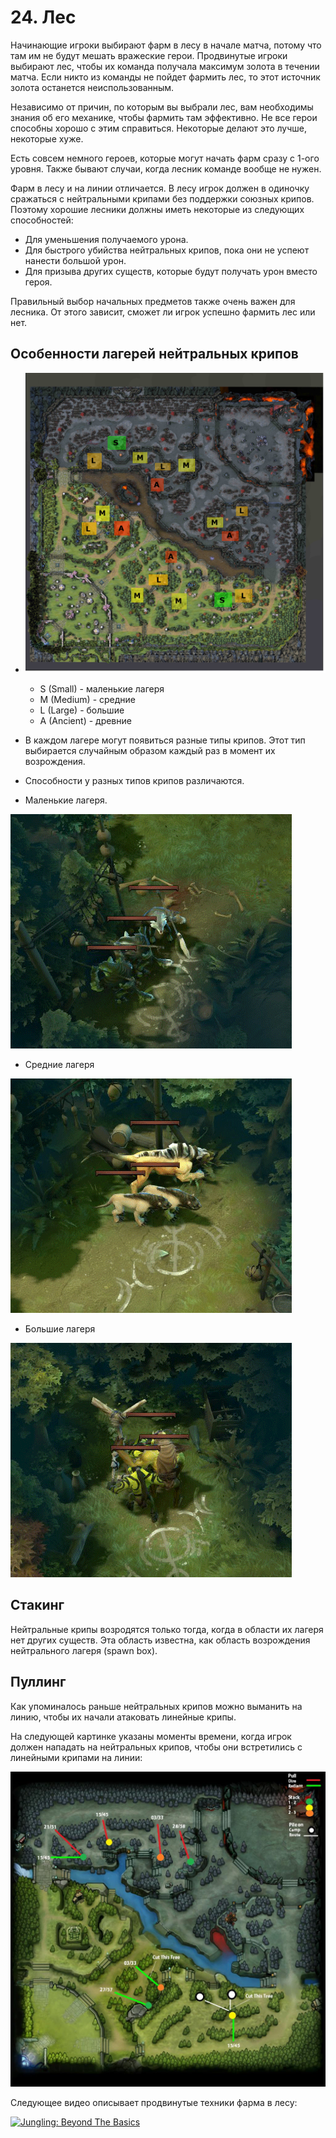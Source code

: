 # 24. Лес

Начинающие игроки выбирают фарм в лесу в начале матча, потому что там им не будут мешать вражеские герои. Продвинутые игроки выбирают лес, чтобы их команда получала максимум золота в течении матча. Если никто из команды не пойдет фармить лес, то этот источник золота останется неиспользованным.

Независимо от причин, по которым вы выбрали лес, вам необходимы знания об его механике, чтобы фармить там эффективно. Не все герои способны хорошо с этим справиться. Некоторые делают это лучше, некоторые хуже.

Есть совсем немного героев, которые могут начать фарм сразу с 1-ого уровня. Также бывают случаи, когда лесник команде вообще не нужен.

Фарм в лесу и на линии отличается. В лесу игрок должен в одиночку сражаться с нейтральными крипами без поддержки союзных крипов. Поэтому хорошие лесники должны иметь некоторые из следующих способностей:
* Для уменьшения получаемого урона.
* Для быстрого убийства нейтральных крипов, пока они не успеют нанести большой урон.
* Для призыва других существ, которые будут получать урон вместо героя.

Правильный выбор начальных предметов также очень важен для лесника. От этого зависит, сможет ли игрок успешно фармить лес или нет.

## Особенности лагерей нейтральных крипов

* ![Лагеря нейтральных крипов](images/24.1_all_neutral_camps.png)<br/>
    * S (Small) - маленькие лагеря
    * M (Medium) - средние
    * L (Large) - большие
    * A (Ancient) - древние

* В каждом лагере могут появиться разные типы крипов. Этот тип выбирается случайным образом каждый раз в момент их возрождения.

* Способности у разных типов крипов различаются.

* Маленькие лагеря.

![Маленькие лагеря](images/24.2_small_camps.gif)

* Средние лагеря

![Средние лагеря](images/24.3_medium_camps.gif)

* Большие лагеря

![Большие лагеря](images/24.4_large_camps.gif)

## Стакинг

Нейтральные крипы возродятся только тогда, когда в области их лагеря нет других существ. Эта область известна, как область возрождения нейтрального лагеря (spawn box).

## Пуллинг

Как упоминалось раньше нейтральных крипов можно выманить на линию, чтобы их начали атаковать линейные крипы.

На следующей картинке указаны моменты времени, когда игрок должен нападать на нейтральных крипов, чтобы они встретились с линейными крипами на линии:

![Моменты времени для пуллинга](images/24.5_pulling_timings.jpg)

Следующее видео описывает продвинутые техники фарма в лесу:

[![Jungling: Beyond The Basics](http://img.youtube.com/vi/zH9_jy_tSLs/0.jpg)](https://www.youtube.com/watch?v=zH9_jy_tSLs)
